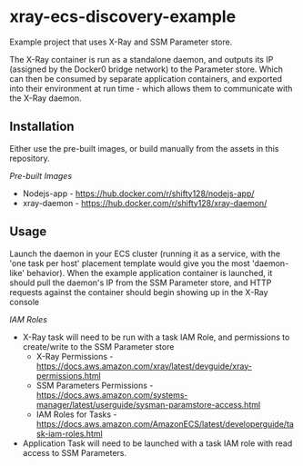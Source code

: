 # xray-ecs-discovery-example 

Example project that uses X-Ray and SSM Parameter store.

The X-Ray container is run as a standalone daemon, and outputs its IP (assigned by the Docker0 bridge network) to the Parameter store.
Which can then be consumed by separate application containers, and exported into their environment at run time - which allows them to communicate with the X-Ray daemon.

## Installation

Either use the pre-built images, or build manually from the assets in this repository.

*Pre-built Images*
* Nodejs-app - https://hub.docker.com/r/shifty128/nodejs-app/
* xray-daemon - https://hub.docker.com/r/shifty128/xray-daemon/

## Usage

Launch the daemon in your ECS cluster (running it as a service, with the 'one task per host' placement template would give you the most 'daemon-like' behavior). When the example application container is launched, it should pull the daemon's IP from the SSM Parameter store, and HTTP requests against the container should begin showing up in the X-Ray console

*IAM Roles*

* X-Ray task will need to be run with a task IAM Role, and permissions to create/write to the SSM Parameter store 
  * X-Ray Permissions - https://docs.aws.amazon.com/xray/latest/devguide/xray-permissions.html
  * SSM Parameters Permissions - https://docs.aws.amazon.com/systems-manager/latest/userguide/sysman-paramstore-access.html
  * IAM Roles for Tasks - https://docs.aws.amazon.com/AmazonECS/latest/developerguide/task-iam-roles.html
* Application Task will need to be launched with a task IAM role with read access to SSM Parameters.
